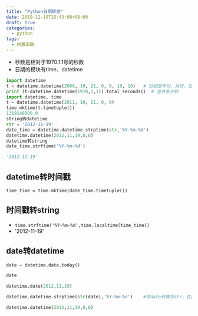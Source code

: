 ```yaml
---
title: "Python日期转换"
date: 2019-12-10T15:43:08+08:00
draft: true
categories:
  - python
tags:
  - 内置函数
---
```

<!--more-->

- 秒数是相对于1970.1.1号的秒数
- 日期的模块有time、datetime

```python
import datetime
t = datetime.datetime(2009, 10, 21, 0, 0, 10, 10)   # 分别是年份、月份、日、小时、分钟、秒、微妙(10-6秒)
print (t-datetime.datetime(1970,1,1)).total_seconds()  # 总共多少秒
import datetime, time
t = datetime.datetime(2011, 10, 21, 0, 0)
time.mktime(t.timetuple())
1319148000.0
string转datetime
str = '2012-11-19'
date_time = datetime.datetime.strptime(str,'%Y-%m-%d')
datetime.datetime(2012,11,19,0,0)
datetime转string
date_time.strftime('%Y-%m-%d')

'2012-11-19'
```

## datetime转时间戳

`time_time = time.mktime(date_time.timetuple())`

## 时间戳转string

- `time.strftime('%Y-%m-%d',time.localtime(time_time))`
- '2012-11-19'

## date转datetime

```python
date = datetime.date.today()

date

datetime.date(2012,11,19)

datetime.datetime.strptime(str(date),'%Y-%m-%d')    #将date转换为str，在由str转换为datetime

datetime.datetime(2012,11,19,0,0)
```
